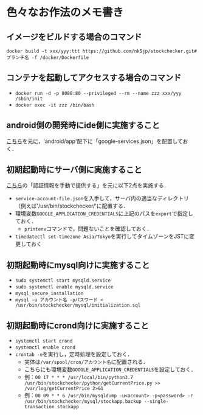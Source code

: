 # 色々なお作法のメモ書き

## イメージをビルドする場合のコマンド

`docker build -t xxx/yyy:ttt https://github.com/nk5jp/stockchecker.git#ブランチ名 -f /docker/Dockerfile`

## コンテナを起動してアクセスする場合のコマンド

- `docker run -d -p 8080:80 --privileged --rm --name zzz xxx/yyy /sbin/init`
- `docker exec -it zzz /bin/bash`

## android側の開発時にide側に実施すること

[こちら](https://firebase.google.com/docs/android/setup?hl=ja#add-config-file)を元に，'android/app'配下に「google-services.json」を配置しておく．

## 初期起動時にサーバ側に実施すること

[こちら](https://firebase.google.com/docs/cloud-messaging/auth-server#provide_credentials_manually)の「認証情報を手動で提供する」を元に以下2点を実施する．
- `service-account-file.json`を入手して，サーバ内の適当なディレクトリ（例えば'/usr/bin/stockchecker/'に配置する．
- 環境変数`GOOGLE_APPLICATION_CREDENTIALS`に上記のパスを`export`で指定しておく．
  - `printenv`コマンドで，問題ないことを確認しておく． 
- `timedatectl set-timezone Asia/Tokyo`を実行してタイムゾーンをJSTに変更しておく

## 初期起動時にmysql向けに実施すること

- `sudo systemctl start mysqld.service`
- `sudo systemctl enable mysqld.service`
- `mysql_secure_installation`
- `mysql -u アカウント名 -pパスワード < /usr/bin/stockchecker/mysql/initialization.sql`

## 初期起動時にcrond向けに実施すること

- `systemctl start crond`
- `systemctl enable crond`
- `crontab -e`を実行し，定時処理を設定しておく．
  - 実体は`/var/spool/cron/アカウント名`に配置される．
  - こちらにも環境変数`GOOGLE_APPLICATION_CREDENTIALS`を設定しておく．
  - 例：`00 17 * * * /usr/local/bin/python3.7 /usr/bin/stockchecker/python/getCurrentPrice.py >> /var/log/getCurrentPrice 2>&1`
  - 例：`00 09 * * 6 /usr/bin/mysqldump -u<account> -p<password> -r /usr/bin/stockchecker/mysql/stockapp.backup --single-transaction stockapp`